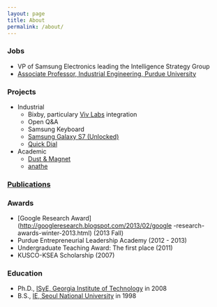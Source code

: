 ```yaml
---
layout: page
title: About
permalink: /about/
---
```


### Jobs

* VP of Samsung Electronics leading the Intelligence Strategy Group
* [Associate Professor, Industrial Engineering, Purdue University](https://engineering.purdue.edu/IE/news/2015/professor-ji-soo-yi-promoted)

### Projects

* Industrial
  * Bixby, particulary [Viv Labs](http://viv.ai/) integration
  * Open Q&A
  * Samsung Keyboard
  * [Samsung Galaxy S7 (Unlocked)](http://www.androidcentral.com/galaxy-s7-unlocked)
  * [Quick Dial](https://news.samsung.com/global/quick-dial-the-easy-fast-way-to-make-a-phone-call)
* Academic
  * [Dust & Magnet](https://github.com/yijisoo/DnM/)
  * [anathe](http://anathe.herokuapp.com/)

### [Publications](https://scholar.google.com/citations?user=LqWIQ8kAAAAJ)

### Awards

* [Google Research Award](http://googleresearch.blogspot.com/2013/02/google -research-awards-winter-2013.html) (2013 Fall)
* Purdue Entrepreneurial Leadership Academy (2012 - 2013)
* Undergraduate Teaching Award: The first place (2011)
* KUSCO-KSEA Scholarship (2007)

### Education

* Ph.D., [ISyE, Georgia Institute of Technology](https://www.isye.gatech.edu/) in 2008
* B.S., [IE, Seoul National University](http://ie.snu.ac.kr/) in 1998